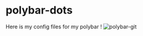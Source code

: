 # polybar-dots
Here is my config files for my polybar !
![polybar-git](https://github.com/soro111/polybar-dots/assets/116577210/c181709c-6ae2-4d51-952d-1b8d9308f0c4)

